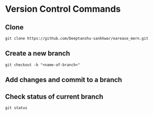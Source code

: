 # Version Control Commands

## Clone
```
git clone https://github.com/Deeptanshu-sankhwar/earease_mern.git
```

## Create a new branch
```
git checkout -b "<name-of-branch>"
```

## Add changes and commit to a branch

## Check status of current branch
```
git status
```